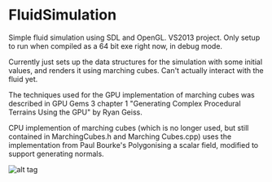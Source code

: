 # FluidSimulation

Simple fluid simulation using SDL and OpenGL. VS2013 project.
Only setup to run when compiled as a 64 bit exe right now, in debug mode.

Currently just sets up the data structures for the simulation with some initial values, and renders it using marching cubes. 
Can't actually interact with the fluid yet. 

The techniques used for the GPU implementation of marching cubes was described in
GPU Gems 3 chapter 1 "Generating Complex Procedural Terrains Using the GPU" by Ryan Geiss.

CPU implemention of marching cubes (which is no longer used, but still contained in MarchingCubes.h and Marching Cubes.cpp)
uses the implementation from Paul Bourke's Polygonising a scalar field, modified to support generating normals. 

![alt tag](https://raw.github.com/Gorgexpress/FluidSimulation/master/images/cubeofwater.png)
